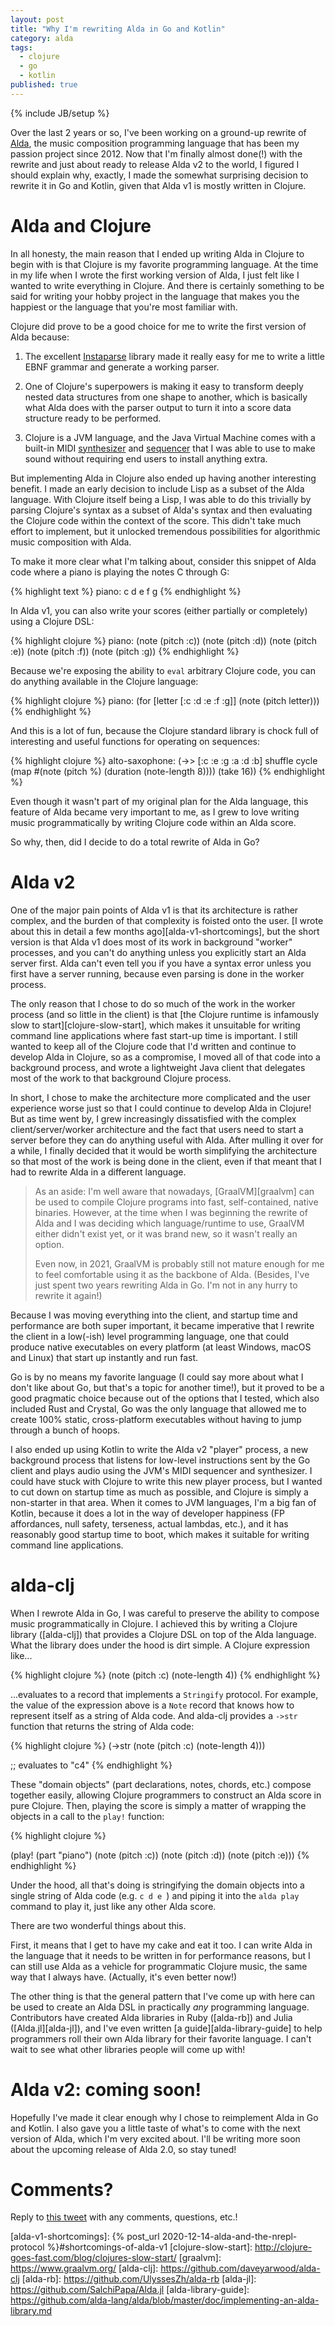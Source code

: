 ```yaml
---
layout: post
title: "Why I'm rewriting Alda in Go and Kotlin"
category: alda
tags:
  - clojure
  - go
  - kotlin
published: true
---
```


{% include JB/setup %}

Over the last 2 years or so, I've been working on a ground-up rewrite of
[Alda][alda], the music composition programming language that has been my
passion project since 2012. Now that I'm finally almost done(!) with the rewrite
and just about ready to release Alda v2 to the world, I figured I should explain
why, exactly, I made the somewhat surprising decision to rewrite it in Go and
Kotlin, given that Alda v1 is mostly written in Clojure.

# Alda and Clojure

In all honesty, the main reason that I ended up writing Alda in Clojure to begin
with is that Clojure is my favorite programming language. At the time in my life
when I wrote the first working version of Alda, I just felt like I wanted to
write everything in Clojure. And there is certainly something to be said for
writing your hobby project in the language that makes you the happiest or the
language that you're most familiar with.

Clojure did prove to be a good choice for me to write the first version of Alda
because:

1. The excellent [Instaparse][instaparse] library made it really easy for me to
   write a little EBNF grammar and generate a working parser.

2. One of Clojure's superpowers is making it easy to transform deeply nested
   data structures from one shape to another, which is basically what Alda does
   with the parser output to turn it into a score data structure ready to be
   performed.

3. Clojure is a JVM language, and the Java Virtual Machine comes with a built-in
   MIDI [synthesizer][jvm-synth] and [sequencer][jvm-sequencer] that I was able
   to use to make sound without requiring end users to install anything extra.

But implementing Alda in Clojure also ended up having another interesting
benefit. I made an early decision to include Lisp as a subset of the Alda
language. With Clojure itself being a Lisp, I was able to do this trivially by
parsing Clojure's syntax as a subset of Alda's syntax and then evaluating the
Clojure code within the context of the score. This didn't take much effort to
implement, but it unlocked tremendous possibilities for algorithmic music
composition with Alda.

To make it more clear what I'm talking about, consider this snippet of Alda
code where a piano is playing the notes C through G:

{% highlight text %}
piano:
  c d e f g
{% endhighlight %}

In Alda v1, you can also write your scores (either partially or completely)
using a Clojure DSL:

{% highlight clojure %}
piano:
  (note (pitch :c))
  (note (pitch :d))
  (note (pitch :e))
  (note (pitch :f))
  (note (pitch :g))
{% endhighlight %}

Because we're exposing the ability to `eval` arbitrary Clojure code, you can do
anything available in the Clojure language:

{% highlight clojure %}
piano:
  (for [letter [:c :d :e :f :g]]
    (note (pitch letter)))
{% endhighlight %}

And this is a lot of fun, because the Clojure standard library is chock full of
interesting and useful functions for operating on sequences:

{% highlight clojure %}
alto-saxophone:
  (->> [:c :e :g :a :d :b]
       shuffle
       cycle
       (map #(note (pitch %) (duration (note-length 8))))
       (take 16))
{% endhighlight %}

Even though it wasn't part of my original plan for the Alda language, this
feature of Alda became very important to me, as I grew to love writing music
programmatically by writing Clojure code within an Alda score.

So why, then, did I decide to do a total rewrite of Alda in Go?

# Alda v2

One of the major pain points of Alda v1 is that its architecture is rather
complex, and the burden of that complexity is foisted onto the user. [I wrote
about this in detail a few months ago][alda-v1-shortcomings], but the short
version is that Alda v1 does most of its work in background "worker" processes,
and you can't do anything unless you explicitly start an Alda server first. Alda
can't even tell you if you have a syntax error unless you first have a server
running, because even parsing is done in the worker process.

The only reason that I chose to do so much of the work in the worker process
(and so little in the client) is that [the Clojure runtime is infamously slow to
start][clojure-slow-start], which makes it unsuitable for writing command line
applications where fast start-up time is important. I still wanted to keep all
of the Clojure code that I'd written and continue to develop Alda in Clojure, so
as a compromise, I moved all of that code into a background process, and wrote a
lightweight Java client that delegates most of the work to that background
Clojure process.

In short, I chose to make the architecture more complicated and the user
experience worse just so that I could continue to develop Alda in Clojure! But
as time went by, I grew increasingly dissatisfied with the complex
client/server/worker architecture and the fact that users need to start a server
before they can do anything useful with Alda. After mulling it over for a while,
I finally decided that it would be worth simplifying the architecture so that
most of the work is being done in the client, even if that meant that I had to
rewrite Alda in a different language.

> As an aside: I'm well aware that nowadays, [GraalVM][graalvm] can be used to
> compile Clojure programs into fast, self-contained, native binaries. However,
> at the time when I was beginning the rewrite of Alda and I was deciding which
> language/runtime to use, GraalVM either didn't exist yet, or it was brand
> new, so it wasn't really an option.
>
> Even now, in 2021, GraalVM is probably still not mature enough for me to feel
> comfortable using it as the backbone of Alda. (Besides, I've just spent two
> years rewriting Alda in Go. I'm not in any hurry to rewrite it again!)

Because I was moving everything into the client, and startup time and
performance are both super important, it became imperative that I rewrite the
client in a low(-ish) level programming language, one that could produce native
executables on every platform (at least Windows, macOS and Linux) that start up
instantly and run fast.

Go is by no means my favorite language (I could say more about what I don't like
about Go, but that's a topic for another time!), but it proved to be a good
pragmatic choice because out of the options that I tested, which also included
Rust and Crystal, Go was the only language that allowed me to create 100%
static, cross-platform executables without having to jump through a bunch of
hoops.

I also ended up using Kotlin to write the Alda v2 "player" process, a new
background process that listens for low-level instructions sent by the Go client
and plays audio using the JVM's MIDI sequencer and synthesizer. I could have
stuck with Clojure to write this new player process, but I wanted to cut down on
startup time as much as possible, and Clojure is simply a non-starter in that
area. When it comes to JVM languages, I'm a big fan of Kotlin, because it does a
lot in the way of developer happiness (FP affordances, null safety, terseness,
actual lambdas, etc.), and it has reasonably good startup time to boot, which
makes it suitable for writing command line applications.

# alda-clj

When I rewrote Alda in Go, I was careful to preserve the ability to compose
music programmatically in Clojure. I achieved this by writing a Clojure library
([alda-clj]) that provides a Clojure DSL on top of the Alda language. What the
library does under the hood is dirt simple. A Clojure expression like...

{% highlight clojure %}
(note
  (pitch :c)
  (note-length 4))
{% endhighlight %}

...evaluates to a record that implements a `Stringify` protocol. For example,
the value of the expression above is a `Note` record that knows how to represent
itself as a string of Alda code. And alda-clj provides a `->str` function that
returns the string of Alda code:

{% highlight clojure %}
(->str
  (note
    (pitch :c)
    (note-length 4)))

;; evaluates to "c4"
{% endhighlight %}

These "domain objects" (part declarations, notes, chords, etc.) compose together
easily, allowing Clojure programmers to construct an Alda score in pure Clojure.
Then, playing the score is simply a matter of wrapping the objects in a call to
the `play!` function:

{% highlight clojure %}

(play!
  (part "piano")
  (note (pitch :c))
  (note (pitch :d))
  (note (pitch :e)))
{% endhighlight %}

Under the hood, all that's doing is stringifying the domain objects into a
single string of Alda code (e.g. `c d e `) and piping it into the `alda play`
command to play it, just like any other Alda score.

There are two wonderful things about this.

First, it means that I get to have my cake and eat it too. I can write Alda in
the language that it needs to be written in for performance reasons, but I can
still use Alda as a vehicle for programmatic Clojure music, the same way that I
always have. (Actually, it's even better now!)

The other thing is that the general pattern that I've come up with here can be
used to create an Alda DSL in practically _any_ programming language.
Contributors have created Alda libraries in Ruby ([alda-rb]) and Julia
([Alda.jl][alda-jl]), and I've even written [a guide][alda-library-guide] to
help programmers roll their own Alda library for their favorite language. I
can't wait to see what other libraries people will come up with!

# Alda v2: coming soon!

Hopefully I've made it clear enough why I chose to reimplement Alda in Go and
Kotlin. I also gave you a little taste of what's to come with the next version
of Alda, which I'm very excited about. I'll be writing more soon about the
upcoming release of Alda 2.0, so stay tuned!

# Comments?

Reply to [this tweet][tweet] with any comments, questions, etc.!

[tweet]: https://twitter.com/dave_yarwood/status/FIXME

[alda]: https://alda.io
[instaparse]: https://github.com/Engelberg/instaparse
[jvm-synth]: https://docs.oracle.com/javase/7/docs/api/javax/sound/midi/Synthesizer.html
[jvm-sequencer]: https://docs.oracle.com/javase/7/docs/api/javax/sound/midi/Sequencer.html
[alda-v1-shortcomings]: {% post_url 2020-12-14-alda-and-the-nrepl-protocol %}#shortcomings-of-alda-v1
[clojure-slow-start]: http://clojure-goes-fast.com/blog/clojures-slow-start/
[graalvm]: https://www.graalvm.org/
[alda-clj]: https://github.com/daveyarwood/alda-clj
[alda-rb]: https://github.com/UlyssesZh/alda-rb
[alda-jl]: https://github.com/SalchiPapa/Alda.jl
[alda-library-guide]: https://github.com/alda-lang/alda/blob/master/doc/implementing-an-alda-library.md
